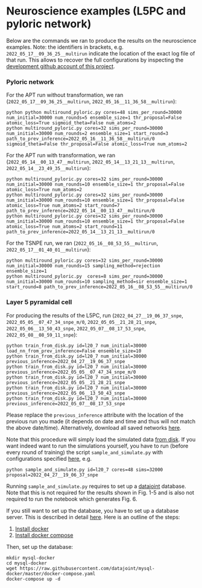 # Neuroscience examples (L5PC and pyloric network)

Below are the commands we ran to produce the results on the neuroscience examples. Note: the identifiers in brackets, e.g. `2022_05_17__09_36_25__multirun` indicate the location of the exact log file of that run. This allows to recover the full configurations by inspecting the [development github account of this project](https://github.com/tsnpe?tab=repositories).

### Pyloric network

For the APT run without transformation, we ran (`2022_05_17__09_36_25__multirun`, `2022_05_16__11_36_58__multirun`):
``` 
python python multiround_pyloric.py cores=48 sims_per_round=30000 num_initial=30000 num_rounds=5 ensemble_size=1 thr_proposal=False atomic_loss=True sigmoid_theta=False num_atoms=2
python multiround_pyloric.py cores=32 sims_per_round=30000 num_initial=30000 num_rounds=2 ensemble_size=1 start_round=3 path_to_prev_inference=2022_05_16__11_36_58__multirun/0 sigmoid_theta=False thr_proposal=False atomic_loss=True num_atoms=2
```

For the APT run with transformation, we ran (`2022_05_14__00_13_47__multirun`, `2022_05_14__13_21_13__multirun`, `2022_05_14__23_49_35__multirun`):
```
python multiround_pyloric.py cores=32 sims_per_round=30000 num_initial=30000 num_rounds=10 ensemble_size=1 thr_proposal=False atomic_loss=True num_atoms=2
python multiround_pyloric.py cores=32 sims_per_round=30000 num_initial=30000 num_rounds=10 ensemble_size=1 thr_proposal=False atomic_loss=True num_atoms=2 start_round=7 path_to_prev_inference=2022_05_14__00_13_47__multirun/0
python multiround_pyloric.py cores=32 sims_per_round=30000 num_initial=30000 num_rounds=10 ensemble_size=1 thr_proposal=False atomic_loss=True num_atoms=2 start_round=11 path_to_prev_inference=2022_05_14__13_21_13__multirun/0
```

For the TSNPE run, we ran (`2022_05_16__08_53_55__multirun`, `2022_05_17__01_40_01__multirun`):
```
python multiround_pyloric.py cores=32 sims_per_round=30000 num_initial=30000 num_rounds=15 sampling_method=rejection ensemble_size=1
python multiround_pyloric.py  cores=8 sims_per_round=30000 num_initial=30000 num_rounds=10 sampling_method=sir ensemble_size=1 start_round=8 path_to_prev_inference=2022_05_16__08_53_55__multirun/0
```

### Layer 5 pyramidal cell

For producing the results of the L5PC, run (`2022_04_27__19_06_37_snpe`, `2022_05_05__07_47_34_snpe_m/0`, `2022_05_05__21_28_21_snpe`, `2022_05_06__13_50_43_snpe`, `2022_05_07__08_17_53_snpe`, `2022_05_08__08_59_11_snpe`):
```
python train_from_disk.py id=l20_7 num_initial=30000 load_nn_from_prev_inference=False ensemble_size=10
python train_from_disk.py id=l20_7 num_initial=30000 previous_inference=2022_04_27__19_06_37_snpe
python train_from_disk.py id=l20_7 num_initial=30000 previous_inference=2022_05_05__07_47_34_snpe_m/0
python train_from_disk.py id=l20_7 num_initial=30000 previous_inference=2022_05_05__21_28_21_snpe
python train_from_disk.py id=l20_7 num_initial=30000 previous_inference=2022_05_06__13_50_43_snpe
python train_from_disk.py id=l20_7 num_initial=30000 previous_inference=2022_05_07__08_17_53_snpe
```
Please replace the `previous_inference` attribute with the location of the previous run you made (it depends on date and time and thus will not match the above date/time). Alternatively, download all saved networks [here](https://github.com/tsnpe/l5pc/tree/main/results).

Note that this procedure will simply load the simulated data [from disk](https://github.com/mackelab/tsnpe_neurips/tree/main/l5pc/results/simulations_pickle). If you want indeed want to run the simulations yourself, you have to run (before every round of training) the script `sample_and_simulate.py` with configurations specified [here](https://github.com/tsnpe/l5pc/tree/main/results/l20_7/simulations), e.g.
```
python sample_and_simulate.py id=l20_7 cores=48 sims=32000 proposal=2022_04_27__19_06_37_snpe
```

Running `sample_and_simulate.py` requires to set up a [datajoint](https://www.datajoint.org/) database. Note that this is not required for the results shown in Fig. 1-5 and is also not required to run the notebook which generates Fig. 6. 

If you still want to set up the database, you have to set up a database server. This is described in detail [here](https://github.com/datajoint/mysql-docker). Here is an outline of the steps:
1) [Install docker](https://docs.docker.com/engine/install/ubuntu/)
2) [Install docker compose](https://docs.docker.com/compose/install/linux/)

Then, set up the database:
```
mkdir mysql-docker
cd mysql-docker
wget https://raw.githubusercontent.com/datajoint/mysql-docker/master/docker-compose.yaml
docker-compose up -d
```
